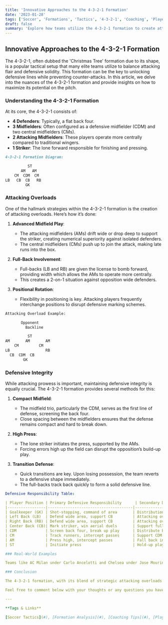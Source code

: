 ```yaml
---
title: 'Innovative Approaches to the 4-3-2-1 Formation'
date: '2023-01-28'
tags: ['Soccer', 'Formations', 'Tactics', '4-3-2-1', 'Coaching', 'Player Development', 'Attacking', 'Defending', 'Football']
draft: false
summary: 'Explore how teams utilize the 4-3-2-1 formation to create attacking overloads and maintain defensive integrity'
---
```


## Innovative Approaches to the 4-3-2-1 Formation

The 4-3-2-1, often dubbed the 'Christmas Tree' formation due to its shape, is a popular tactical setup that many elite teams utilize to balance attacking flair and defensive solidity. This formation can be the key to unlocking defensive lines while preventing counter-attacks. In this article, we delve into the nuances of the 4-3-2-1 formation and provide insights on how to maximize its potential on the pitch.

### Understanding the 4-3-2-1 Formation

At its core, the 4-3-2-1 consists of:
- **4 Defenders**: Typically, a flat back four.
- **3 Midfielders**: Often configured as a defensive midfielder (CDM) and two central midfielders (CMs).
- **2 Attacking Midfielders**: These players operate more centrally compared to traditional wingers.
- **1 Striker**: The lone forward responsible for finishing and pressing.

```markdown
4-3-2-1 Formation Diagram:

          ST
       AM   AM
    CM  CDM  CM
LB   CB  CB   RB
         GK
```

### Attacking Overloads

One of the hallmark strategies within the 4-3-2-1 formation is the creation of attacking overloads. Here’s how it’s done:

1. **Advanced Midfield Play**:
   - The attacking midfielders (AMs) drift wide or drop deep to support the striker, creating numerical superiority against isolated defenders.
   - The central midfielders (CMs) push up to join the attack, making late runs into the box.

2. **Full-Back Involvement**:
   - Full-backs (LB and RB) are given the license to bomb forward, providing width which allows the AMs to operate more centrally.
   - This creates a 2-on-1 situation against opposition wide defenders.

3. **Positional Rotation**:
   - Flexibility in positioning is key. Attacking players frequently interchange positions to disrupt defensive marking schemes.
   
```python
Attacking Overload Example:

       Opponent
         Backline

          ST
AM       AM       AM
    CM         CM
LB                RB
  CB  CDM  CB
        GK
```

### Defensive Integrity

While attacking prowess is important, maintaining defensive integrity is equally crucial. The 4-3-2-1 formation provides several methods for this:

1. **Compact Midfield**:
   - The midfield trio, particularly the CDM, serves as the first line of defense, screening the back four.
   - Close spacing between the midfielders ensures that the defense remains compact and hard to break down.

2. **High Press**:
   - The lone striker initiates the press, supported by the AMs.
   - Forcing errors high up the field can disrupt the opposition’s build-up play.

3. **Transition Defense**:
   - Quick transitions are key. Upon losing possession, the team reverts to a defensive shape immediately.
   - The full-backs track back quickly to form a solid defensive line.

```yaml
Defensive Responsibility Table:

| Player Position | Primary Defensive Responsibility      | Secondary Defensive Responsibility    |
|-----------------|--------------------------------------|--------------------------------------|
| Goalkeeper (GK) | Shot-stopping, command of area       | Distribution                         |
| Left Back (LB)  | Defend wide area, support CB         | Attacking overlaps                   |
| Right Back (RB) | Defend wide area, support CB         | Attacking overlaps                   |
| Center Back (CB)| Mark striker, win aerial duels       | Support full-backs                   |
| CDM             | Screen back four, break up play      | Distribute ball                      |
| CM              | Track runners, intercept passes      | Support CDM                          |
| AM              | Press high, intercept passes         | Fall back into midfield in defense   |
| ST              | Initiate press                       | Hold-up play, finish chances         |

### Real-World Examples

Teams like AC Milan under Carlo Ancelotti and Chelsea under Jose Mourinho have famously employed the 4-3-2-1 to great success. They demonstrated that when executed correctly, the formation can dominate both possession and counter-attacking phases of the game.

### Conclusion

The 4-3-2-1 formation, with its blend of strategic attacking overloads and robust defensive setups, remains a potent tactical approach. Coaches and players alike should focus on positional discipline, fluid movement, and sharp transitions to fully harness its potential. Whether you're a Sunday league maestro or aiming for professional coaching badges, mastering the 4-3-2-1 can give you the edge on the pitch.

Feel free to comment below with your thoughts or any questions you have about deploying the 4-3-2-1 formation. Happy coaching!

---

**Tags & Links**

[Soccer Tactics](#), [Formation Analysis](#), [Coaching Tips](#), [Player Development](#)